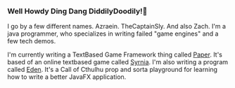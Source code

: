 ### Well Howdy Ding Dang DiddilyDoodily!👋

I go by a few different names. Azraein. TheCaptainSly. And also Zach.
I'm a java programmer, who specializes in writing failed "game engines" and a few tech demos. 

I'm currently writing a TextBased Game Framework thing called [Paper](https://github.com/CaptainSly/Project-Paper). It's based of an online textbased game called [Syrnia](https://www.syrnia.com).
I'm also writing a program called [Eden](https://github.com/CaptainSly/Eden). It's a Call of Cthulhu prop and sorta playground for learning how to write a better JavaFX application.
